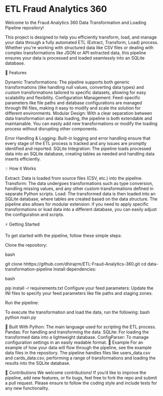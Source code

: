 # ETL Fraud Analytics 360

Welcome to the Fraud Analytics 360 Data Transformation and Loading Pipeline repository!

This project is designed to help you efficiently transform, load, and manage your data through a fully automated ETL (Extract, Transform, Load) process. Whether you're working with structured data like CSV files or dealing with complex transformations like JSON or API extracted data, this pipeline ensures your data is processed and loaded seamlessly into an SQLite database.

🚀 Features

Dynamic Transformations: The pipeline supports both generic transformations (like handling null values, converting data types) and custom transformations tailored to specific datasets, allowing for easy scalability and flexibility.
Configuration Management: Feed-specific parameters like file paths and database configurations are managed through INI files, making it easy to modify and scale the solution for different environments.
Modular Design: With a clear separation between data transformation and data loading, the pipeline is both extendable and maintainable. You can easily add new transformations or modify the loading process without disrupting other components.

Error Handling & Logging: Built-in logging and error handling ensure that every stage of the ETL process is tracked and any issues are promptly identified and reported.
SQLite Integration: The pipeline loads processed data into an SQLite database, creating tables as needed and handling data inserts efficiently.

💡 How it Works

Extract: Data is loaded from source files (CSV, etc.) into the pipeline.
Transform: The data undergoes transformations such as type conversion, handling missing values, and any other custom transformations defined in separate Python scripts.
Load: The transformed data is then loaded into an SQLite database, where tables are created based on the data structure.
The pipeline also allows for modular extension: if you need to apply specific transformations or load data into a different database, you can easily adjust the configuration and scripts.

⚡ Getting Started

To get started with the pipeline, follow these simple steps:

Clone the repository:

bash

git clone hhttps://github.com/dhirajrm/ETL-Fraud-Analytics-360.git
cd data-transformation-pipeline
Install dependencies:

bash

pip install -r requirements.txt
Configure your feed parameters: Update the INI files to specify your feed parameters like file paths and staging zones.

Run the pipeline:

To execute the transformation and load the data, run the following:
bash
python main.py


🔧 Built With
Python: The main language used for scripting the ETL process.
Pandas: For handling and transforming the data.
SQLite: For loading the transformed data into a lightweight database.
ConfigParser: To manage configuration settings in an easily readable format.
📄 Example
For an example of how your data will flow through the pipeline, see the example data files in the repository. The pipeline handles files like users_data.csv and cards_data.csv, performing a range of transformations and loading the results into the SQLite database.

🤝 Contributions
We welcome contributions! If you’d like to improve the pipeline, add new features, or fix bugs, feel free to fork the repo and submit a pull request. Please ensure to follow the coding style and include tests for any new functionality.

